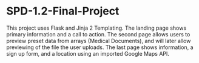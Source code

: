 # SPD-1.2-Final-Project
 
This project uses Flask and Jinja 2 Templating. The landing page shows primary information and a call to action. The second page allows users to preview preset data from arrays (Medical Documents), and will later allow previewing of the file the user uploads. The last page shows information, a sign up form, and a location using an imported Google Maps API.
